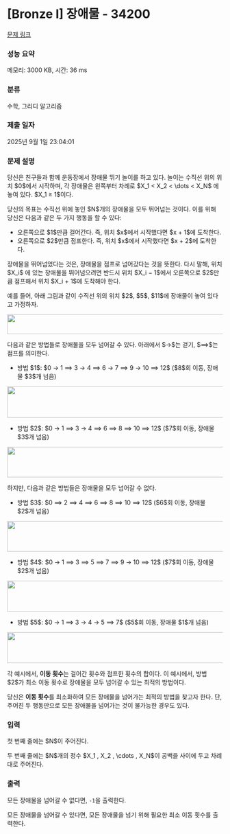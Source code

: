 # [Bronze I] 장애물 - 34200 

[문제 링크](https://www.acmicpc.net/problem/34200) 

### 성능 요약

메모리: 3000 KB, 시간: 36 ms

### 분류

수학, 그리디 알고리즘

### 제출 일자

2025년 9월 1일 23:04:01

### 문제 설명

<p>당신은 친구들과 함께 운동장에서 장애물 뛰기 놀이를 하고 있다. 놀이는 수직선 위의 위치 $0$에서 시작하며, 각 장애물은 왼쪽부터 차례로 $X_1 < X_2 < \dots < X_N$ 에 놓여 있다. $X_1 ≥ 1$이다.</p>

<p>당신의 목표는 수직선 위에 놓인 $N$개의 장애물을 모두 뛰어넘는 것이다. 이를 위해 당신은 다음과 같은 두 가지 행동을 할 수 있다:</p>

<ul>
	<li>오른쪽으로 $1$만큼 걸어간다. 즉, 위치 $x$에서 시작했다면 $x + 1$에 도착한다.</li>
	<li>오른쪽으로 $2$만큼 점프한다. 즉, 위치 $x$에서 시작했다면 $x + 2$에 도착한다.</li>
</ul>

<p>장애물을 뛰어넘었다는 것은, 장애물을 점프로 넘어갔다는 것을 뜻한다. 다시 말해, 위치 $X_i$ 에 있는 장애물을 뛰어넘으려면 반드시 위치 $X_i − 1$에서 오른쪽으로 $2$만큼 점프해서 위치 $X_i + 1$에 도착해야 한다.</p>

<p>예를 들어, 아래 그림과 같이 수직선 위의 위치 $2$, $5$, $11$에 장애물이 놓여 있다고 가정하자.</p>

<p style="text-align: center;"><img alt="" src="https://upload.acmicpc.net/40bf1a86-5483-4606-80b5-802d0da6b38b/-/preview/" style="width: 653px; height: 46px;"></p>

<p>다음과 같은 방법들로 장애물을 모두 넘어갈 수 있다. 아래에서 $→$는 걷기, $⟹$는 점프를 의미한다.</p>

<ul>
	<li>방법 $1$: $0 → 1 ⟹ 3 → 4 ⟹ 6 → 7 ⟹ 9 → 10 ⟹ 12$ ($8$회 이동, 장애물 $3$개 넘음)</li>
</ul>

<p style="text-align: center;"><img alt="" src="https://upload.acmicpc.net/fc553c24-d7e2-48d0-9893-2207aa634938/-/preview/" style="width: 615px; height: 73px;"></p>

<ul>
	<li>방법 $2$: $0 → 1 ⟹ 3 → 4 ⟹ 6 ⟹ 8 ⟹ 10 ⟹ 12$ ($7$회 이동, 장애물 $3$개 넘음)</li>
</ul>

<p style="text-align: center;"><img alt="" src="https://upload.acmicpc.net/0ca1be51-1db0-496b-8cc2-894287590bbf/-/preview/" style="width: 615px; height: 71px;"></p>

<p>하지만, 다음과 같은 방법들은 장애물을 모두 넘어갈 수 없다.</p>

<ul>
	<li>방법 $3$: $0 ⟹ 2 ⟹ 4 ⟹ 6 ⟹ 8 ⟹ 10 ⟹ 12$ ($6$회 이동, 장애물 $2$개 넘음)</li>
</ul>

<p style="text-align: center;"><img alt="" src="https://upload.acmicpc.net/48d59a78-62ba-46a3-b873-7d4e46a004bb/-/preview/" style="width: 615px; height: 71px;"></p>

<ul>
	<li>방법 $4$: $0 → 1 ⟹ 3 ⟹ 5 ⟹ 7 ⟹ 9 → 10 ⟹ 12$ ($7$회 이동, 장애물 $2$개 넘음)</li>
</ul>

<p style="text-align: center;"><img alt="" src="https://upload.acmicpc.net/ffe05e94-b7ff-41dc-b291-f693acc6ae48/-/preview/" style="width: 615px; height: 72px;"></p>

<ul>
	<li>방법 $5$: $0 → 1 ⟹ 3 → 4 → 5 ⟹ 7$ ($5$회 이동, 장애물 $1$개 넘음)</li>
</ul>

<p style="text-align: center;"><img alt="" src="https://upload.acmicpc.net/a1a6fa5b-6038-4ba4-bc34-782638f144da/-/preview/" style="width: 615px; height: 72px;"></p>

<p>각 예시에서, <strong>이동 횟수</strong>는 걸어간 횟수와 점프한 횟수의 합이다. 이 예시에서, 방법 $2$가 최소 이동 횟수로 장애물을 모두 넘어갈 수 있는 최적의 방법이다.</p>

<p>당신은 <strong>이동 횟수</strong>를 최소화하여 모든 장애물을 넘어가는 최적의 방법을 찾고자 한다. 단, 주어진 두 행동만으로 모든 장애물을 넘어가는 것이 불가능한 경우도 있다.</p>

### 입력 

 <p>첫 번째 줄에는 $N$이 주어진다.</p>

<p>두 번째 줄에는 $N$개의 정수 $X_1 , X_2 , \cdots , X_N$이 공백을 사이에 두고 차례대로 주어진다.</p>

### 출력 

 <p>모든 장애물을 넘어갈 수 없다면, <code>-1</code>을 출력한다.</p>

<p>모든 장애물을 넘어갈 수 있다면, 모든 장애물을 넘기 위해 필요한 최소 이동 횟수를 출력한다.</p>

